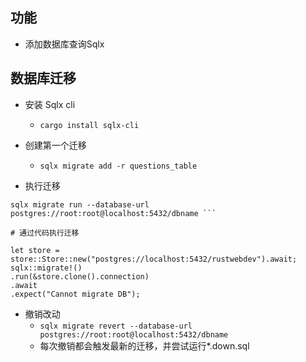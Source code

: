 ## 功能

- 添加数据库查询Sqlx

## 数据库迁移

- 安装 Sqlx cli
    - ``` cargo install sqlx-cli ```
- 创建第一个迁移
    - ``` sqlx migrate add -r questions_table ```

- 执行迁移 

``` shell
sqlx migrate run --database-url postgres://root:root@localhost:5432/dbname ```

# 通过代码执行迁移

let store = store::Store::new("postgres://localhost:5432/rustwebdev").await;
sqlx::migrate!()
.run(&store.clone().connection)
.await
.expect("Cannot migrate DB");

```

- 撤销改动
    - ``` sqlx migrate revert --database-url postgres://root:root@localhost:5432/dbname ```
    - 每次撤销都会触发最新的迁移，并尝试运行*.down.sql